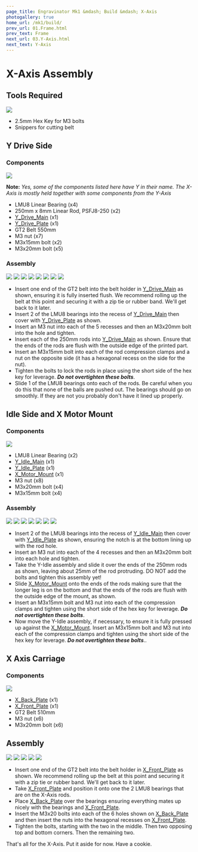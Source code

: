 ```yaml
---
page_title: Engravinator Mk1 &mdash; Build &mdash; X-Axis
photogallery: true
home_url: /mk1/build/
prev_url: 01.Frame.html
prev_text: Frame
next_url: 03.Y-Axis.html
next_text: Y-Axis
---
```

# X-Axis Assembly

## Tools Required

<a href="/mk1/img/build/024.jpg" data-imagelightbox="tools"><img src="/mk1/img/build/thumb/024.jpg"></a>

- 2.5mm Hex Key for M3 bolts
- Snippers for cutting belt

## Y Drive Side

### Components

<a href="/mk1/img/build/025.jpg" data-imagelightbox="compa"><img src="/mk1/img/build/thumb/025.jpg"></a>

**Note:** *Yes, some of the components listed here have Y in their name. The X-Axis is mostly held together with some components from the Y-Axis*

- LMU8 Linear Bearing (x4)
- 250mm x 8mm Linear Rod, PSFJ8-250 (x2)
- <span class="dot purple"></span> [Y_Drive_Main](https://github.com/ManiacalLabs/Engravinator/blob/master/Mk1/Fabrication/3D_Printed/Core_Components/Y_Drive_Main.stl) (x1)
- <span class="dot orange"></span> [Y_Drive_Plate](https://github.com/ManiacalLabs/Engravinator/blob/master/Mk1/Fabrication/3D_Printed/Core_Components/Y_Drive_Plate.stl) (x1)
- GT2 Belt 550mm
- <span class="dot red"></span> M3 nut (x7)
- <span class="dot green"></span> M3x15mm bolt (x2)
- <span class="dot blue"></span> M3x20mm bolt (x5)

### Assembly

<a href="/mk1/img/build/026.jpg" data-imagelightbox="a"><img src="/mk1/img/build/thumb/026.jpg"></a>
<a href="/mk1/img/build/027.jpg" data-imagelightbox="a"><img src="/mk1/img/build/thumb/027.jpg"></a>
<a href="/mk1/img/build/028.jpg" data-imagelightbox="a"><img src="/mk1/img/build/thumb/028.jpg"></a>
<a href="/mk1/img/build/029.jpg" data-imagelightbox="a"><img src="/mk1/img/build/thumb/029.jpg"></a>
<a href="/mk1/img/build/030.jpg" data-imagelightbox="a"><img src="/mk1/img/build/thumb/030.jpg"></a>
<a href="/mk1/img/build/031.jpg" data-imagelightbox="a"><img src="/mk1/img/build/thumb/031.jpg"></a>
<a href="/mk1/img/build/032.jpg" data-imagelightbox="a"><img src="/mk1/img/build/thumb/032.jpg"></a>
<a href="/mk1/img/build/033.jpg" data-imagelightbox="a"><img src="/mk1/img/build/thumb/033.jpg"></a>

- Insert one end of the GT2 belt into the belt holder in [Y_Drive_Main](https://github.com/ManiacalLabs/Engravinator/blob/master/Mk1/Fabrication/3D_Printed/Core_Components/Y_Drive_Main.stl) as shown, ensuring it is fully inserted flush. We recommend rolling up the belt at this point and securing it with a zip tie or rubber band. We'll get back to it later.
- Insert 2 of the LMU8 bearings into the recess of [Y_Drive_Main](https://github.com/ManiacalLabs/Engravinator/blob/master/Mk1/Fabrication/3D_Printed/Core_Components/Y_Drive_Main.stl) then cover with [Y_Drive_Plate](https://github.com/ManiacalLabs/Engravinator/blob/master/Mk1/Fabrication/3D_Printed/Core_Components/Y_Drive_Plate.stl) as shown.
- Insert an M3 nut into each of the 5 recesses and then an M3x20mm bolt into the hole and tighten.
- Insert each of the 250mm rods into [Y_Drive_Main](https://github.com/ManiacalLabs/Engravinator/blob/master/Mk1/Fabrication/3D_Printed/Core_Components/Y_Drive_Main.stl) as shown. Ensure that the ends of the rods are flush with the outside edge of the printed part.
- Insert an M3x15mm bolt into each of the rod compression clamps and a nut on the opposite side (it has a hexagonal recess on the side for the nut).
- Tighten the bolts to lock the rods in place using the short side of the hex key for leverage. __*Do not overtighten these bolts*__.
- Slide 1 of the LMU8 bearings onto each of the rods. Be careful when you do this that none of the balls are pushed out. The bearings should go on smoothly. If they are not you probably don't have it lined up properly.

## Idle Side and X Motor Mount

### Components

<a href="/mk1/img/build/034.jpg" data-imagelightbox="compb"><img src="/mk1/img/build/thumb/034.jpg"></a>

- <span class="dot green"></span> LMU8 Linear Bearing (x2)
- <span class="dot orange"></span> [Y_Idle_Main](https://github.com/ManiacalLabs/Engravinator/blob/master/Mk1/Fabrication/3D_Printed/Core_Components/Y_Idle_Main.stl) (x1)
- <span class="dot yellow"></span> [Y_Idle_Plate](https://github.com/ManiacalLabs/Engravinator/blob/master/Mk1/Fabrication/3D_Printed/Core_Components/Y_Idle_Plate.stl) (x1)
- <span class="dot red"></span> [X_Motor_Mount](https://github.com/ManiacalLabs/Engravinator/blob/master/Mk1/Fabrication/3D_Printed/Core_Components/X_Motor_Mount.stl) (x1)
- <span class="dot purple"></span> M3 nut (x8)
- <span class="dot blue"></span> M3x20mm bolt (x4)
- <span class="dot cyan"></span> M3x15mm bolt (x4)

### Assembly

<a href="/mk1/img/build/035.jpg" data-imagelightbox="b"><img src="/mk1/img/build/thumb/035.jpg"></a>
<a href="/mk1/img/build/036.jpg" data-imagelightbox="b"><img src="/mk1/img/build/thumb/036.jpg"></a>
<a href="/mk1/img/build/037.jpg" data-imagelightbox="b"><img src="/mk1/img/build/thumb/037.jpg"></a>
<a href="/mk1/img/build/038.jpg" data-imagelightbox="b"><img src="/mk1/img/build/thumb/038.jpg"></a>
<a href="/mk1/img/build/039.jpg" data-imagelightbox="b"><img src="/mk1/img/build/thumb/039.jpg"></a>
<a href="/mk1/img/build/040.jpg" data-imagelightbox="b"><img src="/mk1/img/build/thumb/040.jpg"></a>
<a href="/mk1/img/build/041.jpg" data-imagelightbox="b"><img src="/mk1/img/build/thumb/041.jpg"></a>

- Insert 2 of the LMU8 bearings into the recess of [Y_Idle_Main](https://github.com/ManiacalLabs/Engravinator/blob/master/Mk1/Fabrication/3D_Printed/Core_Components/Y_Idle_Main.stl) then cover with [Y_Idle_Plate](https://github.com/ManiacalLabs/Engravinator/blob/master/Mk1/Fabrication/3D_Printed/Core_Components/Y_Idle_Plate.stl) as shown, ensuring the notch is at the bottom lining up with the rod hole.
- Insert an M3 nut into each of the 4 recesses and then an M3x20mm bolt into each hole and tighten.
- Take the Y-Idle assembly and slide it over the ends of the 250mm rods as shown, leaving about 25mm of the rod protruding. DO NOT add the bolts and tighten this assembly yet!
- Slide [X_Motor_Mount](https://github.com/ManiacalLabs/Engravinator/blob/master/Mk1/Fabrication/3D_Printed/Core_Components/X_Motor_Mount.stl) onto the ends of the rods making sure that the longer leg is on the bottom and that the ends of the rods are flush with the outside edge of the mount, as shown.
- Insert an M3x15mm bolt and M3 nut into each of the compression clamps and tighten using the short side of the hex key for leverage. __*Do not overtighten these bolts*__.
- Now move the Y-Idle assembly, if necessary, to ensure it is fully pressed up against the [X_Motor_Mount](https://github.com/ManiacalLabs/Engravinator/blob/master/Mk1/Fabrication/3D_Printed/Core_Components/X_Motor_Mount.stl). Insert an M3x15mm bolt and M3 nut into each of the compression clamps and tighten using the short side of the hex key for leverage. __*Do not overtighten these bolts*__..

## X Axis Carriage

### Components

<a href="/mk1/img/build/042.jpg" data-imagelightbox="compc"><img src="/mk1/img/build/thumb/042.jpg"></a>

- <span class="dot red"></span> [X_Back_Plate](https://github.com/ManiacalLabs/Engravinator/blob/master/Mk1/Fabrication/3D_Printed/Core_Components/X_Back_Plate.stl) (x1)
- <span class="dot orange"></span> [X_Front_Plate](https://github.com/ManiacalLabs/Engravinator/blob/master/Mk1/Fabrication/3D_Printed/Core_Components/X_Front_Plate.stl) (x1)
- <span class="dot purple"></span> GT2 Belt 510mm
- <span class="dot blue"></span> M3 nut (x6)
- <span class="dot green"></span> M3x20mm bolt (x6)

## Assembly

<a href="/mk1/img/build/043.jpg" data-imagelightbox="c"><img src="/mk1/img/build/thumb/043.jpg"></a>
<a href="/mk1/img/build/044.jpg" data-imagelightbox="c"><img src="/mk1/img/build/thumb/044.jpg"></a>
<a href="/mk1/img/build/045.jpg" data-imagelightbox="c"><img src="/mk1/img/build/thumb/045.jpg"></a>
<a href="/mk1/img/build/046.jpg" data-imagelightbox="c"><img src="/mk1/img/build/thumb/046.jpg"></a>
<a href="/mk1/img/build/047.jpg" data-imagelightbox=""><img src="/mk1/img/build/thumb/047.jpg"></a>

- Insert one end of the GT2 belt into the belt holder in [X_Front_Plate](https://github.com/ManiacalLabs/Engravinator/blob/master/Mk1/Fabrication/3D_Printed/Core_Components/X_Front_Plate.stl) as shown. We recommend rolling up the belt at this point and securing it with a zip tie or rubber band. We'll get back to it later.
- Take [X_Front_Plate](https://github.com/ManiacalLabs/Engravinator/blob/master/Mk1/Fabrication/3D_Printed/Core_Components/X_Front_Plate.stl) and position it onto one the 2 LMU8 bearings that are on the X-Axis rods.
- Place [X_Back_Plate](https://github.com/ManiacalLabs/Engravinator/blob/master/Mk1/Fabrication/3D_Printed/Core_Components/X_Back_Plate.stl) over the bearings ensuring everything mates up nicely with the bearings and [X_Front_Plate](https://github.com/ManiacalLabs/Engravinator/blob/master/Mk1/Fabrication/3D_Printed/Core_Components/X_Front_Plate.stl).
- Insert the M3x20 bolts into each of the 6 holes shown on [X_Back_Plate](https://github.com/ManiacalLabs/Engravinator/blob/master/Mk1/Fabrication/3D_Printed/Core_Components/X_Back_Plate.stl) and then insert the nuts into the hexagonal recesses on [X_Front_Plate](https://github.com/ManiacalLabs/Engravinator/blob/master/Mk1/Fabrication/3D_Printed/Core_Components/X_Front_Plate.stl).
- Tighten the bolts, starting with the two in the middle. Then two opposing top and bottom corners. Then the remaining two.

That's all for the X-Axis. Put it aside for now. Have a cookie.